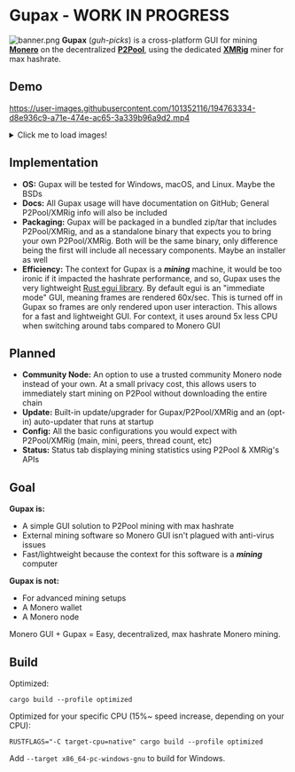 # Gupax - WORK IN PROGRESS
![banner.png](https://github.com/hinto-janaiyo/gupax/blob/main/images/png/banner.png)
**Gupax** (*guh-picks*) is a cross-platform GUI for mining [**Monero**](https://github.com/monero-project/monero) on the decentralized [**P2Pool**](https://github.com/SChernykh/p2pool), using the dedicated [**XMRig**](https://github.com/xmrig/xmrig) miner for max hashrate.

## Demo
https://user-images.githubusercontent.com/101352116/194763334-d8e936c9-a71e-474e-ac65-3a339b96a9d2.mp4

<details>
<summary>Click me to load images!</summary>

![about.png](https://github.com/hinto-janaiyo/gupax/blob/main/images/tabs/about.png)
![status.png](https://github.com/hinto-janaiyo/gupax/blob/main/images/tabs/status.png)
![gupax.png](https://github.com/hinto-janaiyo/gupax/blob/main/images/tabs/gupax.png)
![p2pool.png](https://github.com/hinto-janaiyo/gupax/blob/main/images/tabs/p2pool.png)
![xmrig.png](https://github.com/hinto-janaiyo/gupax/blob/main/images/tabs/xmrig.png)

</details>


## Implementation
- **OS:** Gupax will be tested for Windows, macOS, and Linux. Maybe the BSDs
- **Docs:** All Gupax usage will have documentation on GitHub; General P2Pool/XMRig info will also be included
- **Packaging:** Gupax will be packaged in a bundled zip/tar that includes P2Pool/XMRig, and as a standalone binary that expects you to bring your own P2Pool/XMRig. Both will be the same binary, only difference being the first will include all necessary components. Maybe an installer as well
- **Efficiency:** The context for Gupax is a ***mining*** machine, it would be too ironic if it impacted the hashrate performance, and so, Gupax uses the very lightweight [Rust egui library](https://github.com/emilk/egui). By default egui is an "immediate mode" GUI, meaning frames are rendered 60x/sec. This is turned off in Gupax so frames are only rendered upon user interaction. This allows for a fast and lightweight GUI. For context, it uses around 5x less CPU when switching around tabs compared to Monero GUI

## Planned
- **Community Node:** An option to use a trusted community Monero node instead of your own. At a small privacy cost, this allows users to immediately start mining on P2Pool without downloading the entire chain
- **Update:** Built-in update/upgrader for Gupax/P2Pool/XMRig and an (opt-in) auto-updater that runs at startup
- **Config:** All the basic configurations you would expect with P2Pool/XMRig (main, mini, peers, thread count, etc)
- **Status:** Status tab displaying mining statistics using P2Pool & XMRig's APIs

## Goal
**Gupax is:**
* A simple GUI solution to P2Pool mining with max hashrate
* External mining software so Monero GUI isn't plagued with anti-virus issues
* Fast/lightweight because the context for this software is a ***mining*** computer

**Gupax is not:**
* For advanced mining setups
* A Monero wallet
* A Monero node

Monero GUI + Gupax = Easy, decentralized, max hashrate Monero mining.

## Build
Optimized:
```
cargo build --profile optimized
```
Optimized for your specific CPU (15%~ speed increase, depending on your CPU):
```
RUSTFLAGS="-C target-cpu=native" cargo build --profile optimized
```

Add `--target x86_64-pc-windows-gnu` to build for Windows.
